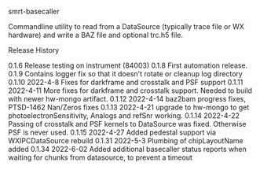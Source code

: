 smrt-basecaller

Commandline utility to read from a DataSource (typically trace file or WX hardware) and write a BAZ file and optional trc.h5 file.


Release History

0.1.6            Release testing on instrument (84003)
0.1.8            First automation release.
0.1.9            Contains logger fix so that it doesn't rotate or cleanup log directory
0.1.10 2022-4-8  Fixes for darkframe and crosstalk and PSF support
0.1.11 2022-4-11 More fixes for darkframe and crosstalk support. Needed to build with newer hw-mongo artifact.
0.1.12 2022-4-14 baz2bam progress fixes, PTSD-1462 Nan/Zeros fixes
0.1.13 2022-4-21 upgrade to hw-mongo to get photoelectronSensitivity, Analogs and refSnr working.
0.1.14 2022-4-22 Passing of crosstalk and PSF kernels to DataSource was fixed. Otherwise PSF is never used.
0.1.15 2022-4-27 Added pedestal support via WXIPCDataSource rebuild
0.1.31 2022-5-3  Plumbing of chipLayoutName added
0.1.34 2022-6-02 Added additional basecaller status reports when waiting for chunks from datasource, to prevent a timeout